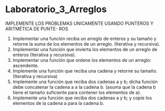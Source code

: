 # Laboratorio_3_Arreglos

IMPLEMENTE LOS PROBLEMAS UNICAMENTE USANDO PUNTEROS Y ARITMÉTICA DE PUNTE-
ROS

1. Implementar una función reciba un arreglo de enteros y su tamaño y retorne la suma de los elementos de un arreglo.
(Iterativa y recursiva).
2. Implementar una función que invierta los elementos de un arreglo de enteros (Iterativa y recursiva).
3. Implementar una función que ordene los elementos de un arreglo: ascendente.
4. Implemente una función que reciba una cadena y retorne su tamaño. (Iterativa y recursiva)
5. Implemente una función que reciba dos cadenas a y b; dicha función debe concatenar la cadena a a la cadena b.
(asuma que la cadena b tiene el tamaño suficiente para contener los elementos de a).
6. Implemente una función que reciba dos cadenas a y b; y copie los elementos de la cadena a para la cadena b.
